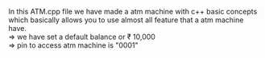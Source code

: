 In this ATM.cpp file we have made a atm machine with c++ basic concepts which basically allows you to use almost all feature that a atm machine have.
<br>
=> we have set a  default balance or ₹ 10,000
<br>
=> pin to access atm machine is "0001"
